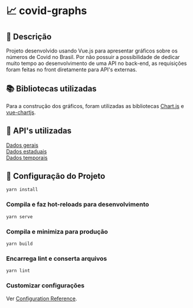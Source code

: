 # :chart_with_upwards_trend: covid-graphs

## :page_with_curl: Descrição
Projeto desenvolvido usando Vue.js para apresentar gráficos sobre os números de Covid no Brasil. Por não possuir a possibilidade de dedicar muito tempo ao desenvolvimento de uma API no back-end, as requisições foram feitas no front diretamente para API's externas. 

## :books: Bibliotecas utilizadas
Para a construção dos gráficos, foram utilizadas as bibliotecas [Chart.js](https://www.chartjs.org) e [vue-chartjs](https://vue-chartjs.org).

## :game_die: API's utilizadas
[Dados gerais](https://xx9p7hp1p7.execute-api.us-east-1.amazonaws.com/prod/PortalGeralApi)  
[Dados estaduais](https://xx9p7hp1p7.execute-api.us-east-1.amazonaws.com/prod/PortalEstadoRegiao)  
[Dados temporais](https://xx9p7hp1p7.execute-api.us-east-1.amazonaws.com/prod/PortalCasos)

## :wrench: Configuração do Projeto

```
yarn install
```

### Compila e faz hot-reloads para desenvolvimento
```
yarn serve
```

### Compila e minimiza para produção
```
yarn build
```

### Encarrega lint e conserta arquivos
```
yarn lint
```

### Customizar configurações
Ver [Configuration Reference](https://cli.vuejs.org/config/).
